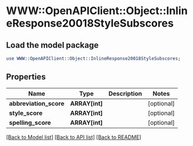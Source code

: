 # WWW::OpenAPIClient::Object::InlineResponse20018StyleSubscores

## Load the model package
```perl
use WWW::OpenAPIClient::Object::InlineResponse20018StyleSubscores;
```

## Properties
Name | Type | Description | Notes
------------ | ------------- | ------------- | -------------
**abbreviation_score** | **ARRAY[int]** |  | [optional] 
**style_score** | **ARRAY[int]** |  | [optional] 
**spelling_score** | **ARRAY[int]** |  | [optional] 

[[Back to Model list]](../README.md#documentation-for-models) [[Back to API list]](../README.md#documentation-for-api-endpoints) [[Back to README]](../README.md)



